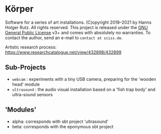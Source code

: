 # Körper

Software for a series of art installations. (C)opyright 2018–2021 by Hanns Holger Rutz. All rights reserved. This project is released under the
[GNU General Public License](http://github.com/Sciss/Koerper/blob/main/LICENSE) v3+ and comes with absolutely no warranties.
To contact the author, send an e-mail to `contact at sciss.de`.

Artistic research process: https://www.researchcatalogue.net/view/432898/432899

## Sub-Projects

- `webcam` : experiments with a tiny USB camera, preparing for the 'wooden head' module
- `ultrasound` : the audio visual installation based on a 'fish trap body' and ultra-sound sensors

## 'Modules'

- alpha: corresponds with sbt project 'ultrasound'
- beta: corresponds with the eponymous sbt project

